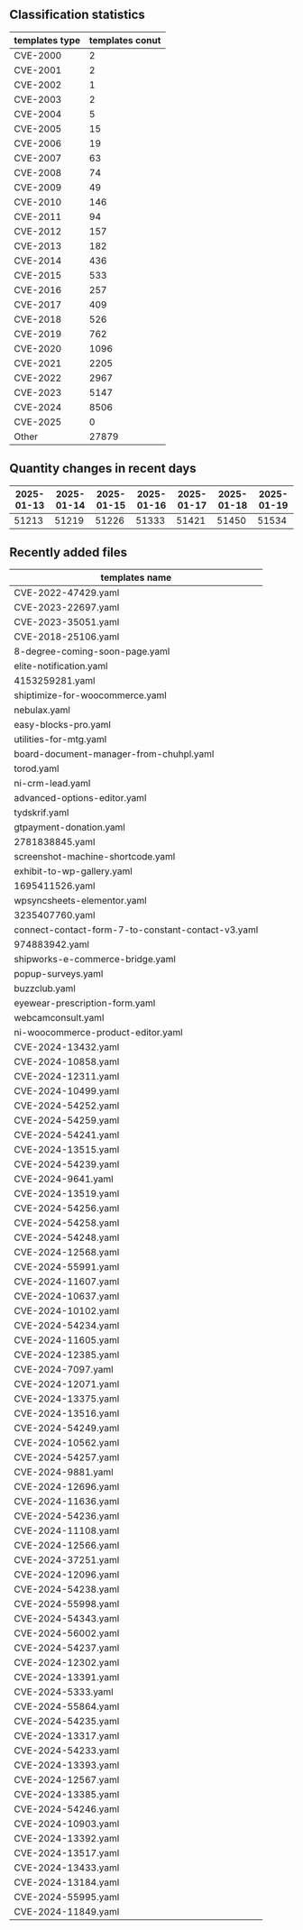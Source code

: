 ## Classification statistics
| templates type | templates conut | 
| --- | --- |
| CVE-2000 | 2 |
| CVE-2001 | 2 |
| CVE-2002 | 1 |
| CVE-2003 | 2 |
| CVE-2004 | 5 |
| CVE-2005 | 15 |
| CVE-2006 | 19 |
| CVE-2007 | 63 |
| CVE-2008 | 74 |
| CVE-2009 | 49 |
| CVE-2010 | 146 |
| CVE-2011 | 94 |
| CVE-2012 | 157 |
| CVE-2013 | 182 |
| CVE-2014 | 436 |
| CVE-2015 | 533 |
| CVE-2016 | 257 |
| CVE-2017 | 409 |
| CVE-2018 | 526 |
| CVE-2019 | 762 |
| CVE-2020 | 1096 |
| CVE-2021 | 2205 |
| CVE-2022 | 2967 |
| CVE-2023 | 5147 |
| CVE-2024 | 8506 |
| CVE-2025 | 0 |
| Other | 27879 |
## Quantity changes in recent days
|2025-01-13 | 2025-01-14 | 2025-01-15 | 2025-01-16 | 2025-01-17 | 2025-01-18 | 2025-01-19|
|--- | ------ | ------ | ------ | ------ | ------ | ---|
|51213 | 51219 | 51226 | 51333 | 51421 | 51450 | 51534|
## Recently added files
| templates name | 
| --- |
| CVE-2022-47429.yaml |
| CVE-2023-22697.yaml |
| CVE-2023-35051.yaml |
| CVE-2018-25106.yaml |
| 8-degree-coming-soon-page.yaml |
| elite-notification.yaml |
| 4153259281.yaml |
| shiptimize-for-woocommerce.yaml |
| nebulax.yaml |
| easy-blocks-pro.yaml |
| utilities-for-mtg.yaml |
| board-document-manager-from-chuhpl.yaml |
| torod.yaml |
| ni-crm-lead.yaml |
| advanced-options-editor.yaml |
| tydskrif.yaml |
| gtpayment-donation.yaml |
| 2781838845.yaml |
| screenshot-machine-shortcode.yaml |
| exhibit-to-wp-gallery.yaml |
| 1695411526.yaml |
| wpsyncsheets-elementor.yaml |
| 3235407760.yaml |
| connect-contact-form-7-to-constant-contact-v3.yaml |
| 974883942.yaml |
| shipworks-e-commerce-bridge.yaml |
| popup-surveys.yaml |
| buzzclub.yaml |
| eyewear-prescription-form.yaml |
| webcamconsult.yaml |
| ni-woocommerce-product-editor.yaml |
| CVE-2024-13432.yaml |
| CVE-2024-10858.yaml |
| CVE-2024-12311.yaml |
| CVE-2024-10499.yaml |
| CVE-2024-54252.yaml |
| CVE-2024-54259.yaml |
| CVE-2024-54241.yaml |
| CVE-2024-13515.yaml |
| CVE-2024-54239.yaml |
| CVE-2024-9641.yaml |
| CVE-2024-13519.yaml |
| CVE-2024-54256.yaml |
| CVE-2024-54258.yaml |
| CVE-2024-54248.yaml |
| CVE-2024-12568.yaml |
| CVE-2024-55991.yaml |
| CVE-2024-11607.yaml |
| CVE-2024-10637.yaml |
| CVE-2024-10102.yaml |
| CVE-2024-54234.yaml |
| CVE-2024-11605.yaml |
| CVE-2024-12385.yaml |
| CVE-2024-7097.yaml |
| CVE-2024-12071.yaml |
| CVE-2024-13375.yaml |
| CVE-2024-13516.yaml |
| CVE-2024-54249.yaml |
| CVE-2024-10562.yaml |
| CVE-2024-54257.yaml |
| CVE-2024-9881.yaml |
| CVE-2024-12696.yaml |
| CVE-2024-11636.yaml |
| CVE-2024-54236.yaml |
| CVE-2024-11108.yaml |
| CVE-2024-12566.yaml |
| CVE-2024-37251.yaml |
| CVE-2024-12096.yaml |
| CVE-2024-54238.yaml |
| CVE-2024-55998.yaml |
| CVE-2024-54343.yaml |
| CVE-2024-56002.yaml |
| CVE-2024-54237.yaml |
| CVE-2024-12302.yaml |
| CVE-2024-13391.yaml |
| CVE-2024-5333.yaml |
| CVE-2024-55864.yaml |
| CVE-2024-54235.yaml |
| CVE-2024-13317.yaml |
| CVE-2024-54233.yaml |
| CVE-2024-13393.yaml |
| CVE-2024-12567.yaml |
| CVE-2024-13385.yaml |
| CVE-2024-54246.yaml |
| CVE-2024-10903.yaml |
| CVE-2024-13392.yaml |
| CVE-2024-13517.yaml |
| CVE-2024-13433.yaml |
| CVE-2024-13184.yaml |
| CVE-2024-55995.yaml |
| CVE-2024-11849.yaml |
